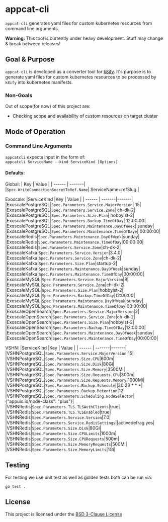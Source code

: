 # appcat-cli

`appcat-cli` generates yaml files for custom kubernetes resources from command line arguments.

**Warning:** This tool is currently under heavy development. Stuff may change & break between releases!


## Goal & Purpose
`appcat-cli` is developed as a converter tool for [k8ify](https://github.com/vshn/k8ify).
It's purpose is to generate yaml files for custom kubernetes resources to be processed by `k8ify` into kubernetes manifests.

### Non-Goals

Out of scope(for now) of this project are:
- Checking scope and availability of custom resources on target cluster

## Mode of Operation

### Command Line Arguments

`appcatcli` expects input in the form of:<br>
`appcatcli ServiceName --kind ServiceKind [Options]`<br>

#### Defaults:
Global:
| Key  | Value  |
| ------ | -------|
|`Spec.WriteConnectionSecretToRef.Name`| ServiceName+refSlug |

Exoscale:
|ServiceKind |Key  | Value  |
| ------ | -------|-------|
|ExoscalePostgreSQL|`Spec.Parameters.Service.MajorVersion`| 15|
|ExoscalePostgreSQL|`Spec.Parameters.Service.Zone`| ch-dk-2|
|ExoscalePostgreSQL|`Spec.Parameters.Size.Plan`| hobbyist-2|
|ExoscalePostgreSQL|`Spec.Parameters.Backup.TimeOfDay`| 12:00:00|
|ExoscalePostgreSQL|`Spec.Parameters.Maintenance.DayOfWeek`| sunday|
|ExoscalePostgreSQL|`Spec.Parameters.Maintenance.TimeOfDaye`| 00:00:00|
|ExoscaleRedis|`Spec.Parameters.Maintenance.DayOfWeek`|sunday|
|ExoscaleRedis|`Spec.Parameters.Maintenance.TimeOfDay`|00:00:00|
|ExoscaleRedis|`Spec.Parameters.Service.Zone`|ch-dk-2|
|ExoscaleKafka|`Spec.Parameters.Service.Version`|3.4.0|
|ExoscaleKafka|`Spec.Parameters.Service.Zone`|ch-dk-2|
|ExoscaleKafka|`Spec.Parameters.Size.Plan`|startup-2|
|ExoscaleKafka|`Spec.Parameters.Maintenance.DayOfWeek`|sunday|
|ExoscaleKafka|`Spec.Parameters.Maintenance.TimeOfDay`|00:00:00|
|ExoscaleMySQL|`Spec.Parameters.Service.MajorVersion`|8|
|ExoscaleMySQL|`Spec.Parameters.Service.Zone`|ch-dk-2|
|ExoscaleMySQL|`Spec.Parameters.Size.Plan`|hobbyist-2|
|ExoscaleMySQL|`Spec.Parameters.Backup.TimeOfDay`|12:00:00|
|ExoscaleMySQL|`Spec.Parameters.Maintenance.DayOfWeek`|sunday|
|ExoscaleMySQL|`Spec.Parameters.Maintenance.TimeOfDay`|00:00:00|
|ExoscaleOpenSearch|`Spec.Parameters.Service.MajorVersion`|2|
|ExoscaleOpenSearch|`Spec.Parameters.Service.Zone`|ch-dk-2|
|ExoscaleOpenSearch|`Spec.Parameters.Size.Plan`|hobbyist-2|
|ExoscaleOpenSearch|`Spec.Parameters.Backup.TimeOfDay`|12:00:00|
|ExoscaleOpenSearch|`Spec.Parameters.Maintenance.DayOfWeek`|sunday|
|ExoscaleOpenSearch|`Spec.Parameters.Maintenance.TimeOfDay`|00:00:00|

VSHN:
|ServiceKind |Key  | Value  |
| ------ | -------|-------|
|VSHNPostgreSQL|`Spec.Parameters.Service.MajorVersion`|15|
|VSHNPostgreSQL|`Spec.Parameters.Size.CPU`|600m|
|VSHNPostgreSQL|`Spec.Parameters.Size.Disk`|80Gi|
|VSHNPostgreSQL|`Spec.Parameters.Size.Memory`|3500Mi|
|VSHNPostgreSQL|`Spec.Parameters.Size.Requests.CPU`|300m|
|VSHNPostgreSQL|`Spec.Parameters.Size.Requests.Memory`|1000Mi|
|VSHNPostgreSQL|`Spec.Parameters.Backup.Schedule`||30 23 * * *|
|VSHNPostgreSQL|`Spec.Parameters.Backup.Retention`|12|
|VSHNPostgreSQL|`Spec.Parameters.Scheduling.NodeSelector`|{"appuio.io/node-class": "plus"}|
|VSHNRedis|`Spec.Parameters.TLS.TLSAuthClients`|true|
|VSHNRedis|`Spec.Parameters.TLS.TLSEnabled`|true|
|VSHNRedis|`Spec.Parameters.Service.Version`|7.0|
|VSHNRedis|`Spec.Parameters.Service.RedisSettings`||activedefrag yes|
|VSHNRedis|`Spec.Parameters.Size.Disk`|80Gi|
|VSHNRedis|`Spec.Parameters.Size.CPULimits`|1000m|
|VSHNRedis|`Spec.Parameters.Size.CPURequests`|500m|
|VSHNRedis|`Spec.Parameters.Size.MemoryRequests`|500Mi|
|VSHNRedis|`Spec.Parameters.Size.MemoryLimits`|1Gi|

## Testing

For testing we use unit test as well as golden tests both can be run via:
```shell
go test .
```

## License

This project is licensed under the [BSD 3-Clause License](LICENSE)
